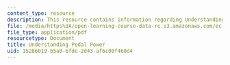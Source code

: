 ```yaml
---
content_type: resource
description: This resource contains information regarding Understanding Pedal Power.
file: /media/https%3A/open-learning-course-data-rc.s3.amazonaws.com/ec-711-d-lab-energy-spring-2011/15286019b5a06fde2d43af6c00f460d4_MITEC_711S11_lab1_pedal.pdf
file_type: application/pdf
resourcetype: Document
title: Understanding Pedal Power
uid: 15286019-b5a0-6fde-2d43-af6c00f460d4
---
```

